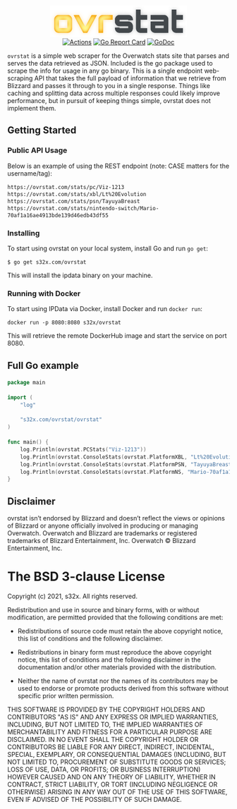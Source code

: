 <p align="center">
<img src="service/static/assets/logo.png" width="310" height="71" border="0" alt="ovrstat">
<br>
<a href="https://github.com/s32x/ovrstat/actions"><img src="https://github.com/s32x/ovrstat/workflows/Deploy/badge.svg" alt="Actions"></a>
<a href="https://goreportcard.com/report/s32x.com/ovrstat"><img src="https://goreportcard.com/badge/s32x.com/ovrstat" alt="Go Report Card"></a>
<a href="https://godoc.org/s32x.com/ovrstat/ovrstat"><img src="https://godoc.org/s32x.com/ovrstat/ovrstat?status.svg" alt="GoDoc"></a>
</p>

`ovrstat` is a simple web scraper for the Overwatch stats site that parses and serves the data retrieved as JSON. Included is the go package used to scrape the info for usage in any go binary. This is a single endpoint web-scraping API that takes the full payload of information that we retrieve from Blizzard and passes it through to you in a single response. Things like caching and splitting data across multiple responses could likely improve performance, but in pursuit of keeping things simple, ovrstat does not implement them.

## Getting Started

### Public API Usage

Below is an example of using the REST endpoint (note: CASE matters for the username/tag):
```
https://ovrstat.com/stats/pc/Viz-1213
https://ovrstat.com/stats/xbl/Lt%20Evolution
https://ovrstat.com/stats/psn/TayuyaBreast
https://ovrstat.com/stats/nintendo-switch/Mario-70af1a16ae4913bde139d46edb43df55
```

### Installing
To start using ovrstat on your local system, install Go and run `go get`:
```
$ go get s32x.com/ovrstat
```
This will install the ipdata binary on your machine.

### Running with Docker
To start using IPData via Docker, install Docker and run `docker run`:
```
docker run -p 8080:8080 s32x/ovrstat
```
This will retrieve the remote DockerHub image and start the service on port 8080.

## Full Go example

```go
package main

import (
	"log"

	"s32x.com/ovrstat/ovrstat"
)

func main() {
	log.Println(ovrstat.PCStats("Viz-1213"))
	log.Println(ovrstat.ConsoleStats(ovrstat.PlatformXBL, "Lt%20Evolution"))
	log.Println(ovrstat.ConsoleStats(ovrstat.PlatformPSN, "TayuyaBreast"))
    log.Println(ovrstat.ConsoleStats(ovrstat.PlatformNS, "Mario-70af1a16ae4913bde139d46edb43df55"))
}
```

## Disclaimer
ovrstat isn’t endorsed by Blizzard and doesn’t reflect the views or opinions of Blizzard or anyone officially involved in producing or managing Overwatch. Overwatch and Blizzard are trademarks or registered trademarks of Blizzard Entertainment, Inc. Overwatch © Blizzard Entertainment, Inc.

The BSD 3-clause License
========================

Copyright (c) 2021, s32x. All rights reserved.

Redistribution and use in source and binary forms, with or without modification,
are permitted provided that the following conditions are met:

 - Redistributions of source code must retain the above copyright notice,
   this list of conditions and the following disclaimer.

 - Redistributions in binary form must reproduce the above copyright notice,
   this list of conditions and the following disclaimer in the documentation
   and/or other materials provided with the distribution.

 - Neither the name of ovrstat nor the names of its contributors may
   be used to endorse or promote products derived from this software without
   specific prior written permission.

THIS SOFTWARE IS PROVIDED BY THE COPYRIGHT HOLDERS AND CONTRIBUTORS "AS IS" AND
ANY EXPRESS OR IMPLIED WARRANTIES, INCLUDING, BUT NOT LIMITED TO, THE IMPLIED
WARRANTIES OF MERCHANTABILITY AND FITNESS FOR A PARTICULAR PURPOSE ARE
DISCLAIMED. IN NO EVENT SHALL THE COPYRIGHT HOLDER OR CONTRIBUTORS BE LIABLE FOR
ANY DIRECT, INDIRECT, INCIDENTAL, SPECIAL, EXEMPLARY, OR CONSEQUENTIAL DAMAGES
(INCLUDING, BUT NOT LIMITED TO, PROCUREMENT OF SUBSTITUTE GOODS OR SERVICES;
LOSS OF USE, DATA, OR PROFITS; OR BUSINESS INTERRUPTION) HOWEVER CAUSED AND ON
ANY THEORY OF LIABILITY, WHETHER IN CONTRACT, STRICT LIABILITY, OR TORT
(INCLUDING NEGLIGENCE OR OTHERWISE) ARISING IN ANY WAY OUT OF THE USE OF THIS
SOFTWARE, EVEN IF ADVISED OF THE POSSIBILITY OF SUCH DAMAGE.
